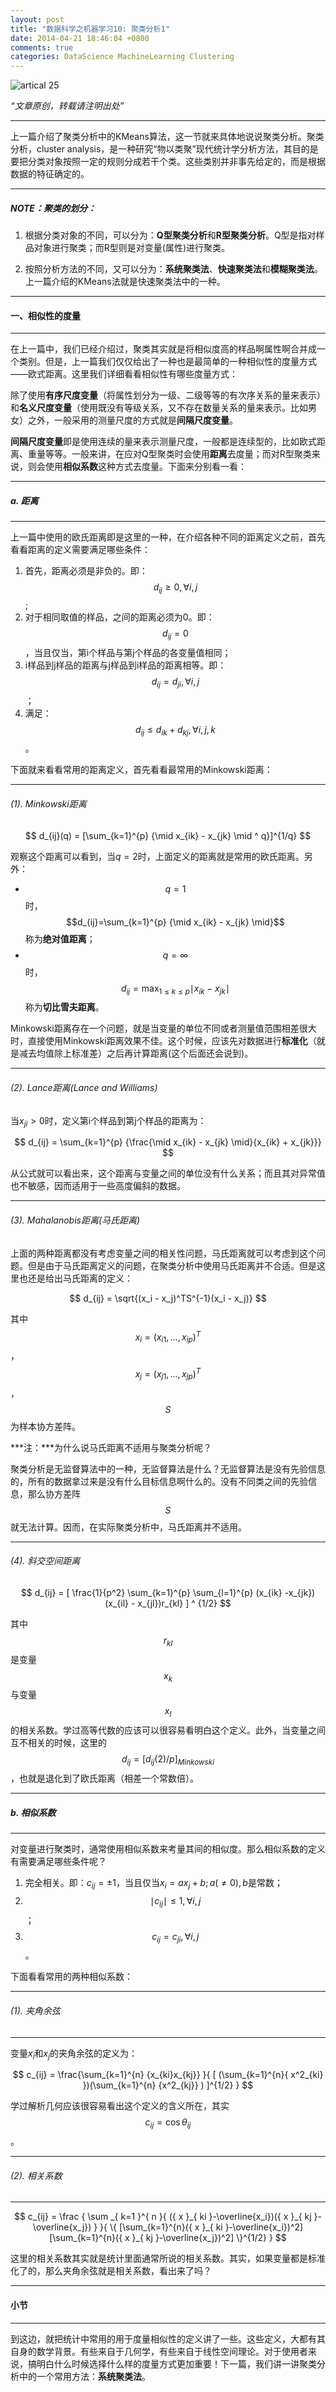 ```yaml
---
layout: post
title: "数据科学之机器学习10: 聚类分析1"
date: 2014-04-21 18:46:04 +0800
comments: true
categories: DataScience MachineLearning Clustering
---
```


![artical 25](/images/artical/artical25.jpg)
<!-- more -->

*“文章原创，转载请注明出处”*

***


上一篇介绍了聚类分析中的KMeans算法，这一节就来具体地说说聚类分析。聚类分析，cluster analysis，是一种研究“物以类聚”现代统计学分析方法，其目的是要把分类对象按照一定的规则分成若干个类。这些类别并非事先给定的，而是根据数据的特征确定的。

***

##### NOTE：聚类的划分：

1. 根据分类对象的不同，可以分为：**Q型聚类分析**和**R型聚类分析**。Q型是指对样品对象进行聚类；而R型则是对变量(属性)进行聚类。

2. 按照分析方法的不同，又可以分为：**系统聚类法**、**快速聚类法**和**模糊聚类法**。上一篇介绍的KMeans法就是快速聚类法中的一种。

***

#### 一、相似性的度量
***

在上一篇中，我们已经介绍过，聚类其实就是将相似度高的样品啊属性啊合并成一个类别。但是，上一篇我们仅仅给出了一种也是最简单的一种相似性的度量方式——欧式距离。这里我们详细看看相似性有哪些度量方式：

除了使用**有序尺度变量**（将属性划分为一级、二级等等的有次序关系的量来表示）和**名义尺度变量**（使用既没有等级关系，又不存在数量关系的量来表示。比如男女）之外，一般采用的测量尺度的方式就是**间隔尺度变量**。

**间隔尺度变量**即是使用连续的量来表示测量尺度，一般都是连续型的，比如欧式距离、重量等等。一般来讲，在应对Q型聚类时会使用**距离**去度量；而对R型聚类来说，则会使用**相似系数**这种方式去度量。下面来分别看一看：

***

##### a. 距离
***

上一篇中使用的欧氏距离即是这里的一种，在介绍各种不同的距离定义之前，首先看看距离的定义需要满足哪些条件：

1. 首先，距离必须是非负的。即：$$d_{ij} \geqslant 0, \forall i,j$$;
2. 对于相同取值的样品，之间的距离必须为0。即：$$d_{ij} = 0$$，当且仅当，第i个样品与第j个样品的各变量值相同；
3. i样品到j样品的距离与j样品到i样品的距离相等。即：$$d_{ij} = d_{ji}, \forall i, j$$；
4. 满足：$$d_{ij} \leqslant d_{ik} + d_{kj}, \forall i,j,k$$。

下面就来看看常用的距离定义，首先看看最常用的Minkowski距离：

***

###### (1). Minkowski距离

$$ d_{ij}(q) = [\sum_{k=1}^{p} {\mid x_{ik} - x_{jk} \mid ^ q}]^{1/q} $$

观察这个距离可以看到，当$q=2$时，上面定义的距离就是常用的欧氏距离。另外：

* $$q=1$$时，$$d_{ij}=\sum_{k=1}^{p} {\mid x_{ik} - x_{jk} \mid}$$称为**绝对值距离**；
* $$q=\infty$$时，$$d_{ij}=\max_{1 \leqslant k \leqslant p} {\mid x_{ik} - x_{jk} \mid}$$称为**切比雪夫距离**。

Minkowski距离存在一个问题，就是当变量的单位不同或者测量值范围相差很大时，直接使用Minkowski距离效果不佳。这个时候，应该先对数据进行**标准化**（就是减去均值除上标准差）之后再计算距离(这个后面还会说到)。

***

###### (2). Lance距离(Lance and Williams)

当$x_{ji} > 0$时，定义第i个样品到第j个样品的距离为：

$$ d_{ij} = \sum_{k=1}^{p} {\frac{\mid x_{ik} - x_{jk} \mid}{x_{ik} + x_{jk}}} $$

从公式就可以看出来，这个距离与变量之间的单位没有什么关系；而且其对异常值也不敏感，因而适用于一些高度偏斜的数据。

***

###### (3). Mahalanobis距离(马氏距离)

上面的两种距离都没有考虑变量之间的相关性问题，马氏距离就可以考虑到这个问题。但是由于马氏距离定义的问题，在聚类分析中使用马氏距离并不合适。但是这里也还是给出马氏距离的定义：

$$ d_{ij} = \sqrt{(x_i - x_j)^TS^{-1}(x_i - x_j)} $$

其中$$x_i = (x_{i1}, \dots, x_{ip})^T$$，$$x_j = (x_{j1}, \dots, x_{jp})^T$$，$$S$$为样本协方差阵。

***注：***为什么说马氏距离不适用与聚类分析呢？

聚类分析是无监督算法中的一种，无监督算法是什么？无监督算法是没有先验信息的，所有的数据拿过来是没有什么目标信息啊什么的。没有不同类之间的先验信息，那么协方差阵$$S$$就无法计算。因而，在实际聚类分析中，马氏距离并不适用。

***

###### (4). 斜交空间距离

$$ d_{ij} = [ \frac{1}{p^2} \sum_{k=1}^{p} \sum_{l=1}^{p} (x_{ik} -x_{jk})(x_{il} - x_{jl})r_{kl} ] ^ {1/2} $$

其中$$r_{kl}$$是变量$$x_k$$与变量$$x_l$$的相关系数。学过高等代数的应该可以很容易看明白这个定义。此外，当变量之间互不相关的时候，这里的$$d_{ij} = [d_{ij}(2)/p]_{Minkowski}$$，也就是退化到了欧氏距离（相差一个常数倍）。

***

##### b. 相似系数
***

对变量进行聚类时，通常使用相似系数来考量其间的相似度。那么相似系数的定义有需要满足哪些条件呢？

1. 完全相关。即：$c_{ij} = \pm 1$，当且仅当$x_i = ax_j + b;a(\neq 0),b$是常数；
2. $$\mid c_{ij} \mid \leqslant 1, \forall i, j $$；
3. $$c_{ij} = c_{ji}, \forall i, j $$。

下面看看常用的两种相似系数：

***

###### (1). 夹角余弦
***

变量$x_i$和$x_j$的夹角余弦的定义为：

$$ c_{ij} = \frac{\sum_{k=1}^{n} {x_{ki}x_{kj}} }{ [ (\sum_{k=1}^{n}{ x^2_{ki} })(\sum_{k=1}^{n} {x^2_{kj}} ) ]^{1/2} } $$

学过解析几何应该很容易看出这个定义的含义所在，其实$$c_{ij} = \cos \theta_{ij}$$。

***

###### (2). 相关系数
***

$$ c_{ij} = \frac { \sum _{ k=1 }^{ n }{ ({ x }_{ ki }-\overline{x_i})({ x }_{ kj }-\overline{x_j}) }  }{ \{ [\sum_{k=1}^{n}({ x }_{ ki }-\overline{x_i})^2][\sum_{k=1}^{n}({ x }_{ kj }-\overline{x_j})^2] \}^{1/2} } $$

这里的相关系数其实就是统计里面通常所说的相关系数。其实，如果变量都是标准化了的，那么夹角余弦就是相关系数，看出来了吗？

***

#### 小节
***

到这边，就把统计中常用的用于度量相似性的定义讲了一些。这些定义，大都有其自身的数学背景。有些来自于几何学，有些来自于线性空间理论。对于使用者来说，搞明白什么时候选择什么样的度量方式更加重要！下一篇，我们讲一讲聚类分析中的一个常用方法：**系统聚类法**。